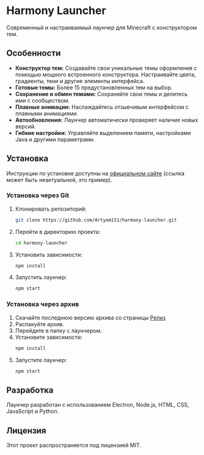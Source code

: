 # Harmony Launcher

Современный и настраиваемый лаунчер для Minecraft с конструктором тем.

## Особенности

- **Конструктор тем:** Создавайте свои уникальные темы оформления с помощью мощного встроенного конструктора. Настраивайте цвета, градиенты, тени и другие элементы интерфейса.
- **Готовые темы:** Более 15 предустановленных тем на выбор.
- **Сохранение и обмен темами:** Сохраняйте свои темы и делитесь ими с сообществом.
- **Плавные анимации:** Наслаждайтесь отзывчивым интерфейсом с плавными анимациями.
- **Автообновления:** Лаунчер автоматически проверяет наличие новых версий.
- **Гибкие настройки:** Управляйте выделением памяти, настройками Java и другими параметрами.

## Установка

Инструкции по установке доступны на [официальном сайте](https://dimentiy.site) (ссылка может быть неактуальной, это пример).

### Установка через Git

1.  Клонировать репозиторий:
    ```bash
    git clone https://github.com/Artyom151/harmony-launcher.git
    ```
2.  Перейти в директорию проекта:
    ```bash
    cd harmony-launcher
    ```
3.  Установить зависимости:
    ```bash
    npm install
    ```
4.  Запустить лаунчер:
    ```bash
    npm start
    ```

### Установка через архив

1.  Скачайте последнюю версию архива со страницы [Релиз](https://dimentiy.site)
2.  Распакуйте архив.
3.  Перейдите в папку с лаунчером.
4.  Установите зависимости:
    ```bash
    npm install
    ```
5.  Запустите лаунчер:
    ```bash
    npm start
    ```

## Разработка

Лаунчер разработан с использованием Electron, Node.js, HTML, CSS, JavaScript и Python.

## Лицензия

Этот проект распространяется под лицензией MIT. 
